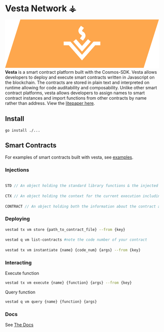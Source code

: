 # Vesta Network ⚶
![banner](./assets/banner.png)
**Vesta** is a smart contract platform built with the Cosmos-SDK. Vesta allows developers to deploy and execute smart contracts written in Javascript on the blockchain. The contracts are stored in plain text and interpreted on runtime allowing for code auditability and composability. Unlike other smart contract platforms, vesta allows developers to assign names to smart contract instances and import functions from other contracts by name rather than address. View the [litepaper here](./assets/paper/litepaper.pdf).
## Install
```
go install ./...
```

## Smart Contracts
For examples of smart contracts built with vesta, see [examples](./examples/).

### Injections

```javascript

STD // An object holding the standard library functions & the injected libraries.

CTX // An object holding the context for the current execution including the sender of the message.

CONTRACT // An object holding both the information about the contract as well as a slot for the exported functions and queries.

```

### Deploying
```sh
vestad tx vm store {path_to_contract_file} --from {key}

vestad q vm list-contracts #note the code number of your contract

vestad tx vm instantiate {name} {code_num} {args} --from {key}
```

### Interacting
Execute function
```sh
vestad tx vm execute {name} {function} {args} --from {key}
```
Query function
```sh
vestad q vm query {name} {function} {args}
```

### Docs
See [The Docs](./assets/docs/docs.md)